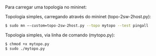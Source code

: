 Para carregar uma topologia no mininet:

Topologia simples, carregando através do mininet (topo-2sw-2host.py):
```bash
$ sudo mn –-custom=topo-2sw-2host.py --topo mytopo --test pingall
```

Topologia simples, via linha de comando (mytopo.py):
```bash
$ chmod +x mytopo.py
$ sudo ./mytopo.py
```